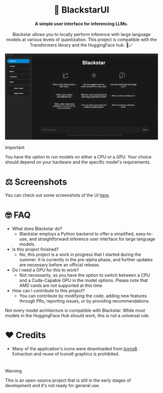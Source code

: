<div align="center">

# 🌌 BlackstarUI 

#### A simple user interface for inferencing LLMs.

Blackstar allows you to locally perform inference with large language models at various levels of quantization.
This project is compatible with the Transformers library and the HuggingFace hub. 🤗🪄

![Screenshot](https://github.com/Celestinian/BlackstarUI/blob/main/screenshots/1.png?raw=true)

</div>

> [!IMPORTANT]
> You have the option to run models on either a CPU or a GPU. Your choice should depend on your hardware and the specific model's requirements.

# ⚖️ Screenshots 

You can check out some screenshots of the UI [here](examples.md).

# 🤓 FAQ 

- What does Blackstar do?
  - Blackstar employs a Python backend to offer a simplified, easy-to-use, and straightforward inference user interface for large language models.
- Is this project finished?
  - No, this project is a work in progress that I started during the summer. It is currently in the pre-alpha phase, and further updates are necessary before an official release.
- Do I need a GPU for this to work?
  - Not necessarily, as you have the option to switch between a CPU and a Cuda-Capable GPU in the model options. Please note that AMD cards are not supported at this time.
- How can I contribute to this project?
  - You can contribute by modifying the code, adding new features through PRs, reporting issues, or by providing recommendations. 

Not every model architecture is compatible with Blackstar. While most models in the HuggingFace Hub should work, this is not a universal rule.

# ❤ Credits 

- Many of the application's icons were downloaded from [Icons8](https://icons8.com/). Extraction and reuse of Icons8 graphics is prohibited.
#

> [!WARNING]
> This is an open-source project that is still in the early stages of development and it's not ready for general use.


<div align="center">

</div>
